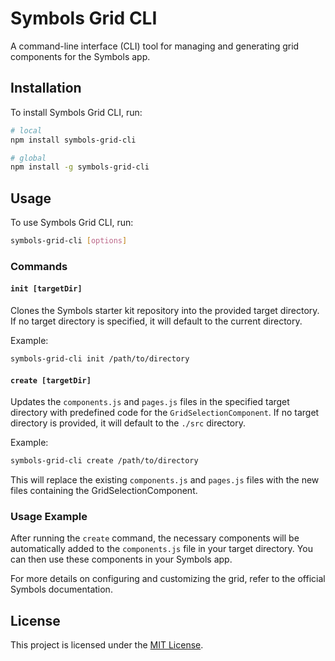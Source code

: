 # Symbols Grid CLI

A command-line interface (CLI) tool for managing and generating grid components for the Symbols app.

## Installation

To install Symbols Grid CLI, run:

```bash
# local
npm install symbols-grid-cli

# global
npm install -g symbols-grid-cli
```

## Usage

To use Symbols Grid CLI, run:

```bash
symbols-grid-cli [options]
```

### Commands

#### `init [targetDir]`

Clones the Symbols starter kit repository into the provided target directory. If no target directory is specified, it will default to the current directory.

Example:

```bash
symbols-grid-cli init /path/to/directory
```

#### `create [targetDir]`

Updates the `components.js` and `pages.js` files in the specified target directory with predefined code for the `GridSelectionComponent`. If no target directory is provided, it will default to the `./src` directory.

Example:

```bash
symbols-grid-cli create /path/to/directory
```

This will replace the existing `components.js` and `pages.js` files with the new files containing the GridSelectionComponent.

### Usage Example

After running the `create` command, the necessary components will be automatically added to the `components.js` file in your target directory. You can then use these components in your Symbols app.

For more details on configuring and customizing the grid, refer to the official Symbols documentation.

## License

This project is licensed under the [MIT License](LICENSE).
